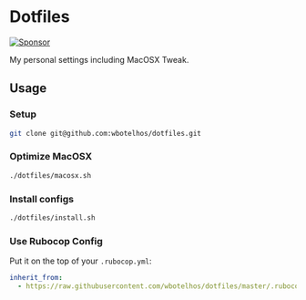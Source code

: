 # Dotfiles

[![Sponsor](https://img.shields.io/badge/sponsor-%3C3-green)](https://www.patreon.com/wbotelhos)

My personal settings including MacOSX Tweak.

## Usage

### Setup

```sh
git clone git@github.com:wbotelhos/dotfiles.git
```

### Optimize MacOSX

```sh
./dotfiles/macosx.sh
```

### Install configs

```sh
./dotfiles/install.sh
```

### Use Rubocop Config

Put it on the top of your `.rubocop.yml`:

```yml
inherit_from:
  - https://raw.githubusercontent.com/wbotelhos/dotfiles/master/.rubocop.yml
```
